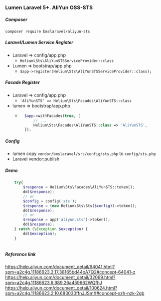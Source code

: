 ### Lumen Laravel 5+. AliYun OSS-STS

##### Composer
`composer require bmslaravel/aliyun-sts`

##### Laravel/Lumen Service Register
* Laravel => config/app.php
    * `Helium\Sts\AliYunSTSServiceProvider::class`
* Lumen => bootstrap/app.php
    * `$app->register(Helium\Sts\AliYunSTSServiceProvider::class);`

##### Facade Register
* Laravel => config/app.php 
    * `'AliYunSTS' => Helium\Sts\Facades\AliYunSTS::class`
* lumen => bootstrap/app.php
    * ```php 
        $app->withFacades(true, [
            // ...
            Helium\Sts\Facades\AliYunSTS::class => 'AliYunSTS',
        ]);
       ```

##### Config
* lumen copy `vendor/bmslaravel/src/config/sts.php` to `config/sts.php`
* Laravel vendor:publish

##### Demo
```php
    try{
        $response = Helium\Sts\Facades\AliYunSTS::token();
        dd($response);
        // or
        $config = config('sts');
        $response = (new Helium\Sts\Sts($config))->token();
        dd($response);
        // or
        $response = app('aliyun.sts')->token();
        dd($response);
    } catch (\Exception $exception) {
        dd($exception);
    }
    
```

##### Reference link
https://help.aliyun.com/document_detail/64041.html?spm=a2c4g.11186623.2.17.38165bd44oA7Q2#concept-64041-z
https://help.aliyun.com/document_detail/32069.html?spm=a2c4g.11186623.6.989.26a459662WQfhJ
https://help.aliyun.com/document_detail/100624.html?spm=a2c4g.11186623.2.10.683030ffnJJSmX#concept-xzh-nzk-2gb
